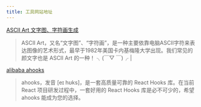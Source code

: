 ```yaml
---
title: 工具网站地址
---
```


[ASCII Art 文字图、字符画生成](https://www.asciiart.eu/)
> ASCII Art，又名“文字图”、“字符画”，是一种主要依靠电脑ASCII字符来表达图像的艺术形式，最早于1982年美国卡内基梅隆大学出现。我们常见的颜文字也是 ASCII Art 的一种！
> ╮(￣▽ ￣)╭ |

[alibaba ahooks](https://ahooks.js.org/zh-CN/guide)
> ahooks，发音 [eɪ hʊks]，是一套高质量可靠的 React Hooks 库。在当前 React 项目研发过程中，一套好用的 React Hooks 库是必不可少的，希望 ahooks 能成为您的选择。